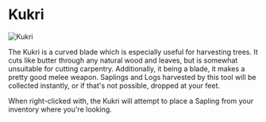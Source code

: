 # Kukri

![Kukri](item:betterwithaddons:steel_kukri@0)

The Kukri is a curved blade which is especially useful for harvesting trees. It cuts like butter through any natural wood and leaves, but is somewhat unsuitable for cutting carpentry.
Additionally, it being a blade, it makes a pretty good melee weapon. Saplings and Logs harvested by this tool will be collected instantly, or if that's not possible, dropped at your feet.

When right-clicked with, the Kukri will attempt to place a Sapling from your inventory where you're looking.
